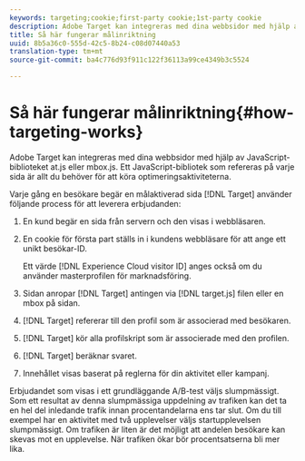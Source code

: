 ```yaml
---
keywords: targeting;cookie;first-party cookie;1st-party cookie
description: Adobe Target kan integreras med dina webbsidor med hjälp av JavaScript-biblioteket at.js eller mbox.js.
title: Så här fungerar målinriktning
uuid: 8b5a36c0-555d-42c5-8b24-c08d07440a53
translation-type: tm+mt
source-git-commit: ba4c776d93f911c122f36113a99ce4349b3c5524

---
```



# Så här fungerar målinriktning{#how-targeting-works}

Adobe Target kan integreras med dina webbsidor med hjälp av JavaScript-biblioteket at.js eller mbox.js. Ett JavaScript-bibliotek som refereras på varje sida är allt du behöver för att köra optimeringsaktiviteterna.

Varje gång en besökare begär en målaktiverad sida [!DNL Target] använder följande process för att leverera erbjudanden:

1. En kund begär en sida från servern och den visas i webbläsaren.
1. En cookie för första part ställs in i kundens webbläsare för att ange ett unikt besökar-ID.

   Ett värde [!DNL Experience Cloud visitor ID] anges också om du använder masterprofilen för marknadsföring.

1. Sidan anropar [!DNL Target] antingen via [!DNL target.js] filen eller en mbox på sidan.
1. [!DNL Target] refererar till den profil som är associerad med besökaren.
1. [!DNL Target] kör alla profilskript som är associerade med den profilen.
1. [!DNL Target] beräknar svaret.
1. Innehållet visas baserat på reglerna för din aktivitet eller kampanj.

Erbjudandet som visas i ett grundläggande A/B-test väljs slumpmässigt. Som ett resultat av denna slumpmässiga uppdelning av trafiken kan det ta en hel del inledande trafik innan procentandelarna ens tar slut. Om du till exempel har en aktivitet med två upplevelser väljs startupplevelsen slumpmässigt. Om trafiken är liten är det möjligt att andelen besökare kan skevas mot en upplevelse. När trafiken ökar bör procentsatserna bli mer lika.
